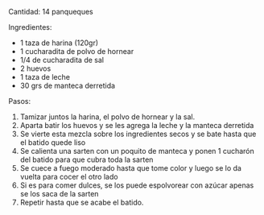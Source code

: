 Cantidad: 14 panqueques

Ingredientes:

-   1 taza de harina (120gr)
-   1 cucharadita de polvo de hornear
-   1/4 de cucharadita de sal
-   2 huevos
-   1 taza de leche
-   30 grs de manteca derretida

Pasos:

1.  Tamizar juntos la harina, el polvo de hornear y la sal.
2.  Aparta batir los huevos y se les agrega la leche y la manteca derretida
3.  Se vierte esta mezcla sobre los ingredientes secos y se bate hasta que el batido quede liso
4.  Se calienta una sarten con un poquito de manteca y ponen 1 cucharón del batido para que cubra toda la sarten
5.  Se cuece a fuego moderado hasta que tome color y luego se lo da vuelta para cocer el otro lado
6.  Si es para comer dulces, se los puede espolvorear con azúcar apenas se los saca de la sarten
7.  Repetir hasta que se acabe el batido.

